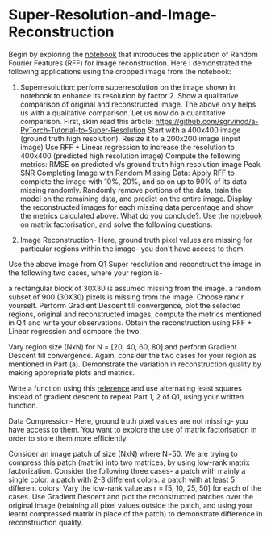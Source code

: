 # Super-Resolution-and-Image-Reconstruction

Begin by exploring the [notebook](https://github.com/nipunbatra/ml-teaching/blob/master/notebooks/siren.ipynb) that introduces the application of Random Fourier Features (RFF) for image reconstruction. Here I demonstrated the following applications using the cropped image from the notebook:

1. Superresolution: perform superresolution on the image shown in notebook to enhance its resolution by factor 2. Show a qualitative comparison of original and reconstructed image. 
The above only helps us with a qualitative comparison. Let us now do a quantitative comparison. First, skim read this article: https://github.com/sgrvinod/a-PyTorch-Tutorial-to-Super-Resolution 
Start with a 400x400 image (ground truth high resolution).
Resize it to a 200x200 image (input image)
Use RFF + Linear regression to increase the resolution to 400x400 (predicted high resolution image)
Compute the following metrics:
RMSE on predicted v/s ground truth high resolution image
Peak SNR
Completing Image with Random Missing Data: Apply RFF to complete the image with 10%, 20%, and so on up to 90% of its data missing randomly. Randomly remove portions of the data, train the model on the remaining data, and predict on the entire image. Display the reconstructed images for each missing data percentage and show the metrics calculated above. What do you conclude?. 
Use the [notebook](https://github.com/nipunbatra/ml-teaching/blob/master/notebooks/movie-recommendation-knn-mf.ipynb) on matrix factorisation, and solve the following questions.

2. Image Reconstruction- Here, ground truth pixel values are missing for particular regions within the image- you don't have access to them.

Use the above image from Q1 Super resolution and reconstruct the image in the following two cases, where your region is-

a rectangular block of 30X30 is assumed missing from the image.
a random subset of 900 (30X30) pixels is missing from the image.
Choose rank r yourself. Perform Gradient Descent till convergence, plot the selected regions, original and reconstructed images, compute the metrics mentioned in Q4 and write your observations. Obtain the reconstruction using RFF + Linear regression and compare the two. 

Vary region size (NxN) for N = [20, 40, 60, 80] and perform Gradient Descent till convergence. Again, consider the two cases for your region as mentioned in Part (a). Demonstrate the variation in reconstruction quality by making appropriate plots and metrics. 

Write a function using this [reference](https://pytorch.org/docs/stable/generated/torch.linalg.lstsq.html) and use alternating least squares instead of gradient descent to repeat Part 1, 2 of Q1, using your written function. 

Data Compression- Here, ground truth pixel values are not missing- you have access to them. You want to explore the use of matrix factorisation in order to store them more efficiently.

Consider an image patch of size (NxN) where N=50. We are trying to compress this patch (matrix) into two matrices, by using low-rank matrix factorization. Consider the following three cases-
a patch with mainly a single color.
a patch with 2-3 different colors.
a patch with at least 5 different colors.
Vary the low-rank value as r = [5, 10, 25, 50] for each of the cases. Use Gradient Descent and plot the reconstructed patches over the original image (retaining all pixel values outside the patch, and using your learnt compressed matrix in place of the patch) to demonstrate difference in reconstruction quality.
